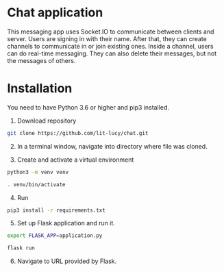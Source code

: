 # Chat application

This messaging app uses Socket.IO to communicate between clients and server. Users are signing in with their name. After that, they can create channels to communicate in or join existing ones. Inside a channel, users can do real-time messaging. They can also delete their messages, but not the messages of others.  

# Installation
You need to have Python 3.6 or higher and pip3 installed.

1. Download repository 

```bash
git clone https://github.com/lit-lucy/chat.git
```

2. In a terminal window, navigate into directory where file was cloned.


3. Create and activate a virtual environment

```bash
python3 -m venv venv

. venv/bin/activate
```

4. Run

```bash
pip3 install -r requirements.txt
```

5. Set up Flask application and run it.

```bash
export FLASK_APP=application.py

flask run
```

6. Navigate to URL provided by Flask. 
